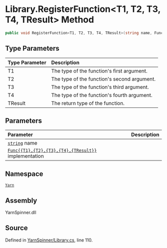 # Library.RegisterFunction<T1, T2, T3, T4, TResult> Method


```csharp
public void RegisterFunction<T1, T2, T3, T4, TResult>(string name, Func<T1, T2, T3, T4, TResult> implementation)
```

## Type Parameters
|Type Parameter|Description|
|:---|:---|
|T1|The type of the function's first argument.|
|T2|The type of the function's second argument.|
|T3|The type of the function's third argument.|
|T4|The type of the function's fourth argument.|
|TResult|The return type of the function.|
## Parameters
|Parameter|Description|
|:---|:---|
|[`string`](https://docs.microsoft.com/dotnet/api/System.String) name||
|[`Func{{T1},{T2},{T3},{T4},{TResult}}`](https://docs.microsoft.com/dotnet/api/System.Func{{T1},{T2},{T3},{T4},{TResult}}) implementation||


## Namespace
[`Yarn`](/api/csharp/yarn/README.md)

## Assembly
YarnSpinner.dll

## Source
Defined in [YarnSpinner/Library.cs](https://github.com/YarnSpinnerTool/YarnSpinner//blob/develop/YarnSpinner/Library.cs#L110), line 110.
